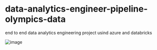 # data-analytics-engineer-pipeline-olympics-data
end to end data analytics engineering project usind azure and databricks

![image](https://github.com/lauranonato/data-engineer-pipeline-olympics/assets/56266061/ca4b2d06-4b3e-422d-bcd5-6aae746ab500)
